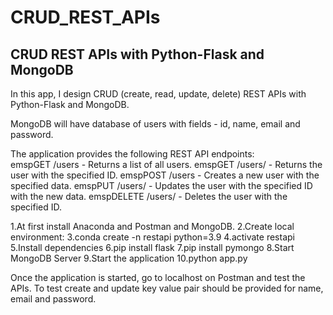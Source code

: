 # CRUD_REST_APIs
## CRUD REST APIs with Python-Flask and MongoDB  

In this app, I design CRUD (create, read, update, delete) REST APIs with Python-Flask and MongoDB.

MongoDB will have database of users with fields - id, name, email and password.

The application provides the following REST API endpoints:    
emspGET /users - Returns a list of all users.
emspGET /users/<id> - Returns the user with the specified ID.
emspPOST /users - Creates a new user with the specified data.
emspPUT /users/<id> - Updates the user with the specified ID with the new data.
emspDELETE /users/<id> - Deletes the user with the specified ID.

1.At first install Anaconda and Postman and MongoDB.
2.Create local environment:
3.conda create -n restapi python=3.9 
4.activate restapi 
5.Install dependencies
6.pip install flask
7.pip install pymongo
8.Start MongoDB Server
9.Start the application
10.python app.py

Once the application is started, go to localhost on Postman and test the APIs.
To test create and update key value pair should be provided for name, email and password.

